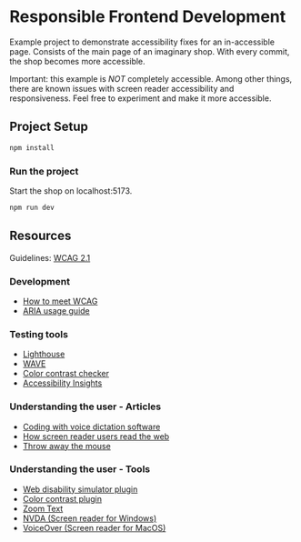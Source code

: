 # Responsible Frontend Development

Example project to demonstrate accessibility fixes for an in-accessible page.
Consists of the main page of an imaginary shop.
With every commit, the shop becomes more accessible.

Important: this example is *NOT* completely accessible. Among other things, 
there are known issues with screen reader accessibility and responsiveness. 
Feel free to experiment and make it more accessible.

## Project Setup

```sh
npm install
```

### Run the project
Start the shop on localhost:5173.

```sh
npm run dev
```

## Resources

Guidelines: [WCAG 2.1](https://www.w3.org/TR/WCAG21/)

### Development
* [How to meet WCAG](https://www.w3.org/WAI/WCAG21/quickref/)
* [ARIA usage guide](https://main--wai-aria-practices2.netlify.app/aria/apg/)

### Testing tools
* [Lighthouse](https://developers.google.com/web/tools/lighthouse/)
* [WAVE](https://chrome.google.com/webstore/detail/wave-evaluation-tool/jbbplnpkjmmeebjpijfedlgcdilocofh)
* [Color contrast checker](https://chrome.google.com/webstore/detail/wcag-color-contrast-check/plnahcmalebffmaghcpcmpaciebdhgdf)
* [Accessibility Insights](https://chrome.google.com/webstore/detail/accessibility-insights-fo/pbjjkligggfmakdaogkfomddhfmpjeni)

### Understanding the user - Articles
* [Coding with voice dictation software](https://www.joshwcomeau.com/blog/hands-free-coding/)
* [How screen reader users read the web](https://techblog.topdesk.com/accessibility/how-screen-reader-users-read-the-web/)
* [Throw away the mouse](https://www.smashingmagazine.com/2018/07/web-with-just-a-keyboard/#top)

### Understanding the user - Tools
* [Web disability simulator plugin](https://chrome.google.com/webstore/detail/web-disability-simulator/olioanlbgbpmdlgjnnampnnlohigkjla)
* [Color contrast plugin](https://chrome.google.com/webstore/detail/high-contrast/djcfdncoelnlbldjfhinnjlhdjlikmph/related)
* [Zoom Text](https://www.zoomtext.com/)
* [NVDA (Screen reader for Windows)](https://www.nvaccess.org/)
* [VoiceOver (Screen reader for MacOS)](https://www.apple.com/voiceover/info/guide/_1121.html)


